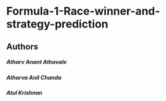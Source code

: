 # Formula-1-Race-winner-and-strategy-prediction

## Authors
##### Atharv Anant Athavale
##### Atharva Anil Chanda
##### Atul Krishnan
